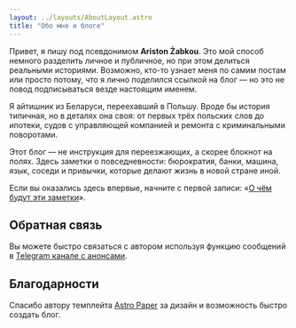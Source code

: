 ```yaml
---
layout: ../layouts/AboutLayout.astro
title: "Обо мне и блоге"
---
```


Привет, я пишу под псевдонимом **Ariston Żabkou**.
Это мой способ немного разделить личное и публичное, но при этом делиться реальными историями. Возможно, кто-то узнает меня по самим постам или просто потому, что я лично поделился ссылкой на блог — но это не повод подписываться везде настоящим именем.

Я айтишник из Беларуси, переехавший в Польшу. Вроде бы история типичная, но в деталях она своя: от первых трёх польских слов до ипотеки, судов с управляющей компанией и ремонта с криминальными поворотами.

Этот блог — не инструкция для переезжающих, а скорее блокнот на полях. Здесь заметки о повседневности: бюрократия, банки, машина, язык, соседи и привычки, которые делают жизнь в новой стране иной.

Если вы оказались здесь впервые, начните с первой записи: «[О чём будут эти заметки](/posts/hello-world/)».

## Обратная связь

Вы можете быстро связаться с автором используя функцию сообщений в [Telegram канале с анонсами](https://t.me/notkifyi).

## Благодарности

Спасибо автору темплейта [Astro Paper](https://astro-paper.pages.dev/) за дизайн и возможность быстро создать блог.
